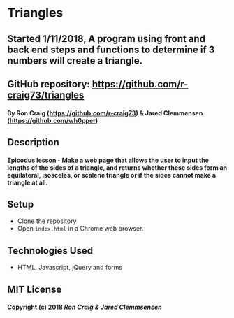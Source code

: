 # Triangles
## Started 1/11/2018, A program using front and back end steps and functions to determine if 3 numbers will create a triangle.

## GitHub repository: https://github.com/r-craig73/triangles

#### By Ron Craig (https://github.com/r-craig73) & Jared Clemmensen (https://github.com/wh0pper)

## Description
#### Epicodus lesson -  Make a web page that allows the user to input the lengths of the sides of a triangle, and returns whether these sides form an equilateral, isosceles, or scalene triangle or if the sides cannot make a triangle at all.

## Setup
* Clone the repository
* Open `index.html` in a Chrome web browser.

## Technologies Used
* HTML, Javascript, jQuery and forms

## MIT License

#### Copyright (c) 2018 _Ron Craig & Jared Clemmsensen_